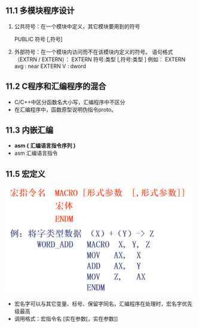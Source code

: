 ## 11.1 多模块程序设计

1. 公共符号：在一个模块中定义，其它模块要用到的符号

   PUBLIC  符号 [,符号]

2. 外部符号：在一个模块内访问而不在该模块内定义的符号。
   语句格式（EXTRN / EXTERN）：
       EXTERN 符号:类型 [,符号:类型 ]
   例如：
        EXTERN  avg : near
        EXTERN  V : dword

## 11.2 C程序和汇编程序的混合

* C/C++中区分函数名大小写，汇编程序中不区分
* 在汇编程序中，函数原型说明伪指令proto。

## 11.3 内嵌汇编

* __asm 
  {
      汇编语言指令序列
  }__
* asm  汇编语言指令

## 11.5 宏定义

<img src="./笔记图片/image-20220513104055758.png" alt="image-20220513104055758" style="zoom:67%;" />

* 宏名字可以与其它变量、标号、保留字同名，汇编程序在处理时，宏名字优先级最高
* 调用格式：宏指令名 [实在参数[，实在参数]]